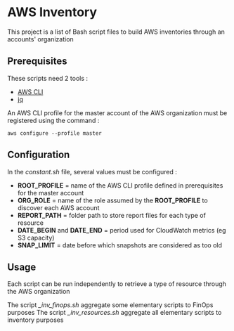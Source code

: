 # AWS Inventory

This project is a list of Bash script files to build AWS inventories through an accounts' organization

## Prerequisites
These scripts need 2 tools :
* [AWS CLI](https://docs.aws.amazon.com/fr_fr/cli/latest/userguide/cli-chap-welcome.html)
* [jq](https://stedolan.github.io/jq/)

An AWS CLI profile for the master account of the AWS organization must be registered using the command :

    aws configure --profile master

## Configuration
In the *constant.sh* file, several values must be configured :
- **ROOT_PROFILE** = name of the AWS CLI profile defined in prerequisites for the master account
- **ORG_ROLE** = name of the role assumed by the **ROOT_PROFILE** to discover each AWS account
- **REPORT_PATH** = folder path to store report files for each type of resource
- **DATE_BEGIN** and **DATE_END** = period used for CloudWatch metrics (eg S3 capacity)
- **SNAP_LIMIT** = date before which snapshots are considered as too old

## Usage
Each script can be run independently to retrieve a type of resource through the AWS organization

The script *_inv_finops.sh* aggregate some elementary scripts to FinOps purposes
The script *_inv_resources.sh* aggregate all elementary scripts to inventory purposes
